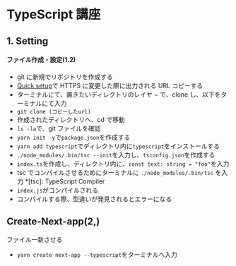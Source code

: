 # TypeScript 講座

## 1. Setting

#### ファイル作成・設定(1.2)
  - git に新規でリポジトリを作成する
  - [Quick setup](/images/gitclone.png)で HTTPS に変更した際に出力される URL コピーする
  - ターミナルにて、置きたいディレクトリのレイヤ − で、clone し、以下をターミナルにて入力
  - `git clone (コピーしたurl)`
  - 作成されたディレクトリへ、cd で移動
  - `ls -la`で、git ファイルを確認
  - `yarn init -y`で`package.json`を作成する
  - `yarn add typescript`でディレクトリ内に`typescript`をインストールする
  - `./node_modules/.bin/tsc --init`を入力し、`tsconfig.json`を作成する
  - `index.ts`を作成し、ディレクトリ内に、`const text: string = "foo"`を入力
  - tsc でコンパイルさせるためにターミナルに `./node_modules/.bin/tsc` を入力
    *[tsc]: TypeScript Compiler
  - `index.js`がコンパイルされる
  - コンパイルする際、型違いが発見されるとエラーになる

## Create-Next-app(2,)

ファイル一新させる
  - `yarn create next-app --typescript`をターミナルへ入力